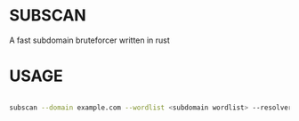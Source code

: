 # SUBSCAN
A fast subdomain bruteforcer written in rust

# USAGE

```bash

subscan --domain example.com --wordlist <subdomain wordlist> --resolvers <file containing dns resolvers>
```
